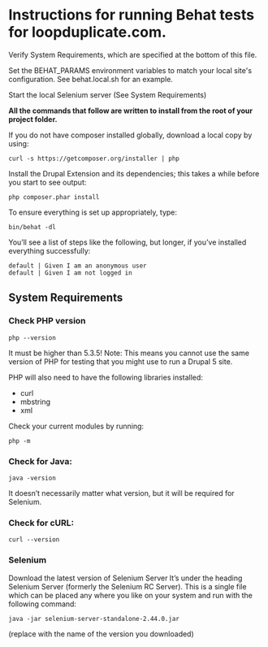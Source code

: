 # Instructions for running Behat tests for loopduplicate.com.

Verify System Requirements, which are specified at the bottom of this file.

Set the BEHAT_PARAMS environment variables to match your local site's
configuration. See behat.local.sh for an example.

Start the local Selenium server (See System Requirements)

**All the commands that follow are written to install from the root of your project folder.**

If you do not have composer installed globally, download a local copy by using:

`curl -s https://getcomposer.org/installer | php`

Install the Drupal Extension and its dependencies; this takes a while before you start to see output:

`php composer.phar install`

To ensure everything is set up appropriately, type:

`bin/behat -dl`

You’ll see a list of steps like the following, but longer, if you’ve installed everything successfully:
```
default | Given I am an anonymous user
default | Given I am not logged in
```

## System Requirements

### Check PHP version

`php --version`

It must be higher than 5.3.5! Note: This means you cannot use the same version of PHP for testing that you
might use to run a Drupal 5 site.

PHP will also need to have the following libraries installed:

* curl
* mbstring
* xml

Check your current modules by running:

`php -m`

### Check for Java:

`java -version`

It doesn’t necessarily matter what version, but it will be required for Selenium.

### Check for cURL:

`curl --version`

### Selenium

Download the latest version of Selenium Server It’s under the heading Selenium Server (formerly the
Selenium RC Server). This is a single file which can be placed any where you like on your system and
run with the following command:

`java -jar selenium-server-standalone-2.44.0.jar`

(replace with the name of the version you downloaded)

